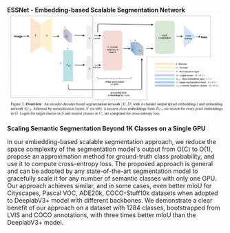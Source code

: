 
**ESSNet - Embedding-based Scalable Segmentation Network**
![GitHub Logo](Overview.png)


**Scaling Semantic Segmentation Beyond 1K Classes on a Single GPU**


In our embedding-based scalable segmentation approach, we reduce the space complexity of the segmentation model's output from O(C) to O(1), propose an approximation method for ground-truth class probability, and use it to compute cross-entropy loss. The proposed approach is general and can be adopted by any state-of-the-art segmentation model to gracefully scale it for any number of semantic classes with only one GPU. Our approach achieves similar, and in some cases, even better mIoU for Cityscapes, Pascal VOC, ADE20k, COCO-Stuff10k datasets when adopted to DeeplabV3+ model with different backbones. We demonstrate a clear benefit of our approach on a dataset with 1284 classes, bootstrapped from LVIS and COCO annotations, with three times better mIoU than the DeeplabV3+ model.

